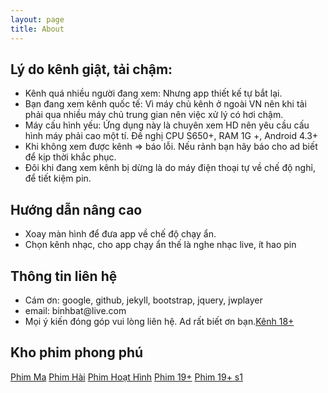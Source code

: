 ```yaml
---
layout: page
title: About
---
```

<h2>Lý do kênh giật, tải chậm:</h2>
<ul>
  <li>Kênh quá nhiều người đang xem: Nhưng app thiết kế tự bắt lại.</li>
  <li>Bạn đang xem kênh quốc tế: Vì máy chủ kênh ở ngoài VN nên khi tải phải qua nhiều máy chủ trung gian nên việc xử lý có hơi chậm.</li>
  <li>Máy cấu hình yếu: Ứng dụng này là chuyên xem HD nên yêu cầu cấu hình máy phải cao một tí. Đề nghị CPU S650+, RAM 1G +, Android 4.3+</li>
  <li>Khi không xem được kênh =&gt; báo lỗi. Nếu rảnh bạn hãy báo cho ad biết để kịp thời khắc phục.</li>
  <li>Đôi khi đang xem kênh bị dừng là do máy điện thoại tự về chế độ nghỉ, để tiết kiệm pin.</li>
</ul>

<h2>Hướng dẫn nâng cao</h2>
<ul>
  <li>Xoay màn hình để đưa app về chế độ chạy ẩn.</li>
  <li>Chọn kênh nhạc, cho app chạy ẩn thế là nghe nhạc live, ít hao pin</li>
</ul>

<h2>Thông tin liên hệ</h2>
<ul>
  <li>Cám ơn: google, github, jekyll, bootstrap, jquery, jwplayer</li>
  <li>email: binhbat@live.com</li>
  <li>Mọi ý kiến đóng góp vui lòng liên hệ. Ad rất biết ơn bạn.<a href="{{site.baseurl}}/0x0">Kênh 18+</a></li>
</ul>

<h2>Kho phim phong phú</h2>
<div>
  <a href="http://sieutv.net/phimma" class="btn btn-info">Phim Ma</a>
  <a href="http://sieutv.net/phimhai" class="btn btn-info">Phim Hài</a>
  <a href="http://sieutv.net/phimhoathinh" class="btn btn-info">Phim Hoạt Hình</a>
  <a href="http://sieutv.net/19plus" class="btn btn-info">Phim 19+</a>
  <a href="http://sieutv.net/19plus1" class="btn btn-info">Phim 19+ s1</a>
</div>
